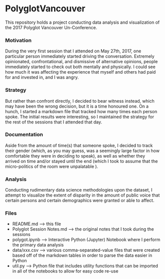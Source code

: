 # PolyglotVancouver

This repository holds a project conducting data analysis and visualization of the 2017 Polyglot Vancouver Un-Conference.



### Motivation

During the very first session that I attended on May 27th, 2017, one particular person immediately started driving the conversation.
Extremely opinionated, confrontational, and dismissive of alternative opinions, people immediately started to check out both mentally and physically.
I could see how much it was affecting the experience that myself and others had paid for and invested in, and I was angry.

### Strategy

But rather than confront directly, I decided to bear witness instead, which may have been the wrong decision, but it is a time honoured one.
On a hunch, I started a markdown file that tracked how many times each person spoke.
The initial results were interesting, so I maintained the strategy for the rest of the sessions that I attended that day.

### Documentation

Aside from the amount of time(s) that someone spoke, I decided to track their gender (which, as you may guess, was a seemingly large factor in how comfortable they were in deciding to speak), as well as whether they arrived on time and/or stayed until the end (which I took to assume that the micro-politics of the room were unpalatable ).

### Analysis

Conducting rudimentary data science methodologies upon the dataset, I attempt to visualize the extent of disparity in the amount of public voice that certain persons and certain demographics were granted or able to affect.

### Files

 * README.md --> this file
 * Polyglot Session Notes.md --> the original notes that I took during the sessions
 * polygot.ipynb --> Interactive Python (Jupyter) Notebook where I perform the primary data analysis
 * data/xxx.csv --> various comma-separated-value files that were created based off of the markdown tables in order to parse the data easier in Python
 * util.py --> Python file that includes utility functions that can be imported in all of the notebooks to allow for easy code re-use
